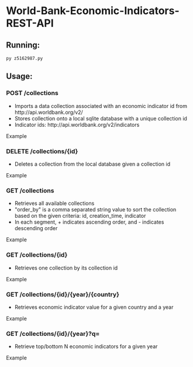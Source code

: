 # World-Bank-Economic-Indicators-REST-API

## Running: 
`py z5162987.py`
<p></p>

## Usage:
### POST /collections
<ul>
  <li> Imports a data collection associated with an economic indicator id from http://api.worldbank.org/v2/ </li>
  <li> Stores collection onto a local sqlite database with a unique collection id</li>
  <li> Indicator ids: http://api.worldbank.org/v2/indicators</li>
</ul>
Example
 
### DELETE /collections/{id}
<ul>
  <li>Deletes a collection from the local database given a collection id</li>
</ul>
Example 

### GET /collections
<ul>
  <li>Retrieves all available collections</li>
  <li>"order_by" is a comma separated string value to sort the collection based on the given criteria: id, creation_time, indicator</li>
  <li>In each segment, + indicates ascending order, and - indicates descending order</li>
</ul>
Example

### GET /collections/{id}
<ul>
  <li>Retrieves one collection by its collection id</li>
</ul>
Example

### GET /collections/{id}/{year}/{country}
<ul>
  <li>Retrieves economic indicator value for a given country and a year</li>
</ul>
Example

### GET /collections/{id}/{year}?q=<query>
<ul>
  <li>Retrieve top/bottom N economic indicators for a given year</li>
</ul>
Example 
 
